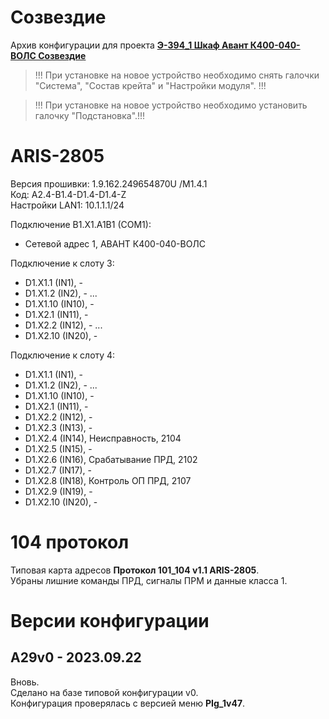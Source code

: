 ﻿Созвездие
=========

Архив конфигурации для проекта **[Э-394_1 Шкаф Авант К400-040-ВОЛС Созвездие](Э-394_1_Шкаф_Авант_К400-040-ВОЛС_Созвездие.pdf)**

> !!! При установке на новое устройство необходимо снять галочки "Система", "Состав крейта" и "Настройки модуля". !!!

> !!! При установке на новое устройство необходимо установить галочку "Подстановка".!!!


# ARIS-2805

Версия прошивки: 1.9.162.249654870U /M1.4.1  
Код: A2.4-B1.4-D1.4-D1.4-Z  
Настройки LAN1: 10.1.1.1/24

Подключение B1.X1.A1B1 (COM1):
- Сетевой адрес 1, АВАНТ К400-040-ВОЛС

Подключение к слоту 3:
- D1.X1.1  (IN1),  -
- D1.X1.2  (IN2),  -
...
- D1.X1.10 (IN10), -
- D1.X2.1  (IN11), -
- D1.X2.2  (IN12), -
...
- D1.X2.10 (IN20), -

Подключение к слоту 4:
- D1.X1.1  (IN1),  -
- D1.X1.2  (IN2),  -
...
- D1.X1.10 (IN10), -
- D1.X2.1  (IN11), -
- D1.X2.2  (IN12), -
- D1.X2.3  (IN13), -
- D1.X2.4  (IN14), Неисправность, 2104
- D1.X2.5  (IN15), -
- D1.X2.6  (IN16), Срабатывание ПРД, 2102 
- D1.X2.7  (IN17), - 
- D1.X2.8  (IN18), Контроль ОП ПРД, 2107
- D1.X2.9  (IN19), -
- D1.X2.10 (IN20), -


# 104 протокол

Типовая карта адресов **Протокол 101_104 v1.1 ARIS-2805**.  
Убраны лишние команды ПРД, сигналы ПРМ и данные класса 1.


# Версии конфигурации

## A29v0 - 2023.09.22

Вновь.  
Сделано на базе типовой конфигурации v0.  
Конфигурация проверялась с версией меню **PIg_1v47**.

